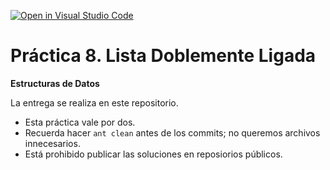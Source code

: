 [![Open in Visual Studio Code](https://classroom.github.com/assets/open-in-vscode-718a45dd9cf7e7f842a935f5ebbe5719a5e09af4491e668f4dbf3b35d5cca122.svg)](https://classroom.github.com/online_ide?assignment_repo_id=10819050&assignment_repo_type=AssignmentRepo)
# Práctica 8. Lista Doblemente Ligada
**Estructuras de Datos**

La entrega se realiza en este repositorio.
* Esta práctica vale por dos.
* Recuerda hacer ```ant clean``` antes de los commits; no queremos archivos innecesarios.
* Está prohibido publicar las soluciones en reposiorios públicos.
